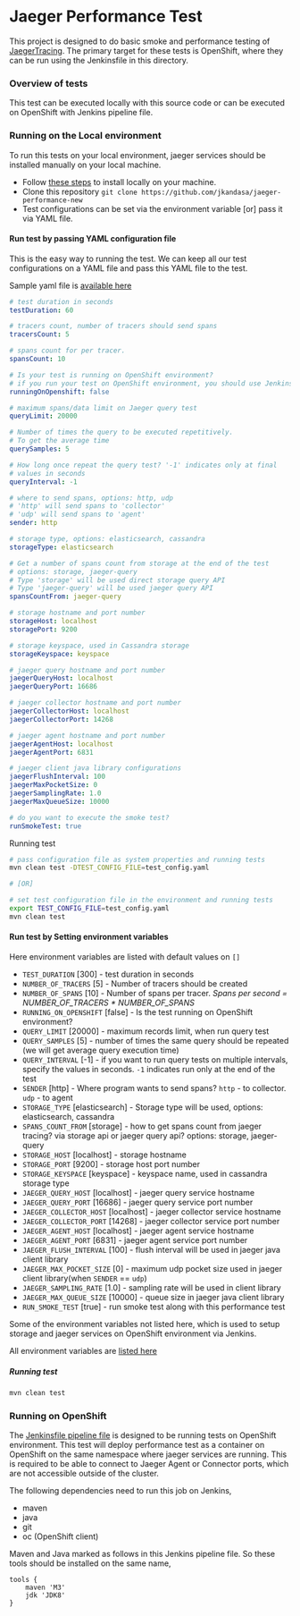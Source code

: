 # Jaeger Performance Test

This project is designed to do basic smoke and performance testing of [JaegerTracing](https://www.jaegertracing.io/). The primary target for these tests is OpenShift, where they can be run using the Jenkinsfile in this directory.


### Overview of tests
This test can be executed locally with this source code or can be executed on OpenShift with Jenkins pipeline file.

### Running on the Local environment
To run this tests on your local environment, jaeger services should be installed manually on your local machine.

* Follow [these steps](https://www.jaegertracing.io/docs/1.7/getting-started/) to install locally on your machine.
* Clone this repository `git clone https://github.com/jkandasa/jaeger-performance-new`
* Test configurations can be set via the environment variable [or] pass it via YAML file.


#### Run test by passing YAML configuration file
This is the easy way to running the test. We can keep all our test configurations on a YAML file and pass this YAML file to the test.

Sample yaml file is [available here](/test_config.yaml)

```yaml
# test duration in seconds
testDuration: 60

# tracers count, number of tracers should send spans
tracersCount: 5

# spans count for per tracer.
spansCount: 10

# Is your test is running on OpenShift environment?
# if you run your test on OpenShift environment, you should use Jenkins
runningOnOpenshift: false

# maximum spans/data limit on Jaeger query test
queryLimit: 20000

# Number of times the query to be executed repetitively.
# To get the average time
querySamples: 5

# How long once repeat the query test? '-1' indicates only at final
# values in seconds
queryInterval: -1

# where to send spans, options: http, udp
# 'http' will send spans to 'collector'
# 'udp' will send spans to 'agent'
sender: http

# storage type, options: elasticsearch, cassandra
storageType: elasticsearch

# Get a number of spans count from storage at the end of the test
# options: storage, jaeger-query
# Type 'storage' will be used direct storage query API
# Type 'jaeger-query' will be used jaeger query API
spansCountFrom: jaeger-query

# storage hostname and port number
storageHost: localhost
storagePort: 9200

# storage keyspace, used in Cassandra storage
storageKeyspace: keyspace

# jaeger query hostname and port number
jaegerQueryHost: localhost
jaegerQueryPort: 16686

# jaeger collector hostname and port number
jaegerCollectorHost: localhost
jaegerCollectorPort: 14268

# jaeger agent hostname and port number
jaegerAgentHost: localhost
jaegerAgentPort: 6831

# jaeger client java library configurations
jaegerFlushInterval: 100
jaegerMaxPocketSize: 0
jaegerSamplingRate: 1.0
jaegerMaxQueueSize: 10000

# do you want to execute the smoke test?
runSmokeTest: true
```

Running test
```bash
# pass configuration file as system properties and running tests
mvn clean test -DTEST_CONFIG_FILE=test_config.yaml

# [OR] 

# set test configuration file in the environment and running tests
export TEST_CONFIG_FILE=test_config.yaml
mvn clean test
```

#### Run test by Setting environment variables
Here environment variables are listed with default values on `[]`

* `TEST_DURATION` [300] - test duration in seconds
* `NUMBER_OF_TRACERS` [5] - Number of tracers should be created
* `NUMBER_OF_SPANS` [10] - Number of spans per tracer. *Spans per second = NUMBER_OF_TRACERS * NUMBER_OF_SPANS*
* `RUNNING_ON_OPENSHIFT` [false] - Is the test running on OpenShift environment?
* `QUERY_LIMIT` [20000] - maximum records limit, when run query test
* `QUERY_SAMPLES` [5] - number of times the same query should be repeated (we will get average query execution time)
* `QUERY_INTERVAL` [-1] - if you want to run query tests on multiple intervals, specify the values in seconds. `-1` indicates run only at the end of the test
* `SENDER` [http] - Where program wants to send spans? `http` - to collector. `udp` - to agent
* `STORAGE_TYPE` [elasticsearch] - Storage type will be used, options: elasticsearch, cassandra
* `SPANS_COUNT_FROM` [storage] - how to get spans count from jaeger tracing? via storage api or jaeger query api? options: storage, jaeger-query
* `STORAGE_HOST` [localhost] - storage hostname
* `STORAGE_PORT` [9200] - storage host port number
* `STORAGE_KEYSPACE` [keyspace] - keyspace name, used in cassandra storage type
* `JAEGER_QUERY_HOST` [localhost] - jaeger query service hostname
* `JAEGER_QUERY_PORT` [16686] - jaeger query service port number
* `JAEGER_COLLECTOR_HOST` [localhost] - jaeger collector service hostname
* `JAEGER_COLLECTOR_PORT` [14268] - jaeger collector service port number
* `JAEGER_AGENT_HOST` [localhost] - jaeger agent service hostname
* `JAEGER_AGENT_PORT` [6831] - jaeger agent service port number
* `JAEGER_FLUSH_INTERVAL` [100] - flush interval will be used in jaeger java client library
* `JAEGER_MAX_POCKET_SIZE` [0] - maximum udp pocket size used in jaeger client library(when `SENDER` == `udp`)
* `JAEGER_SAMPLING_RATE` [1.0] - sampling rate will be used in client library
* `JAEGER_MAX_QUEUE_SIZE` [10000] - queue size in jaeger java client library
* `RUN_SMOKE_TEST` [true] - run smoke test along with this performance test

Some of the environment variables not listed here, which is used to setup storage and jaeger services on OpenShift environment via Jenkins.

All environment variables are [listed here](/src/main/java/io/jaegertracing/tests/model/TestConfig.java)

##### Running test
```bash
mvn clean test
```



### Running on OpenShift
The [Jenkinsfile pipeline file](/openshift/Jenkinsfile) is designed to be running tests on OpenShift environment. This test will deploy performance test as a container on OpenShift on the same namespace where jaeger services are running. This is required to be able to connect to Jaeger Agent or Connector ports, which are not accessible outside of the cluster.

The following dependencies need to run this job on Jenkins,
* maven
* java
* git
* oc (OpenShift client)

Maven and Java marked as follows in this Jenkins pipeline file. So these tools should be installed on the same name,
```
tools {
    maven 'M3'
    jdk 'JDK8'
}
```